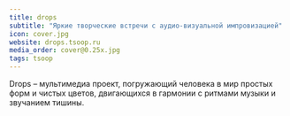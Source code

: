 ```yaml
---
title: drops
subtitle: "Яркие творческие встречи с аудио-визуальной импровизацией"
icon: cover.jpg
website: drops.tsoop.ru
media_order: cover@0.25x.jpg
tags: tsoop
---
```


Drops – мультимедиа проект, погружающий человека в мир простых форм и чистых цветов, двигающихся в гармонии с ритмами музыки и звучанием тишины.
